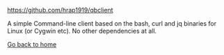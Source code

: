 https://github.com/hrap1919/qbclient

A simple Command-line client based on the bash, curl and jq binaries for Linux (or Cygwin etc). No other dependencies at all.

[Go back to home](https://github.com/qbittorrent/qBittorrent/wiki)